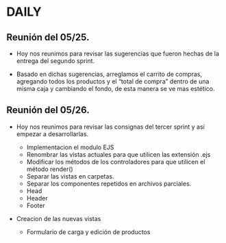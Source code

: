 # DAILY

## Reunión del 05/25.

- Hoy nos reunimos para revisar las sugerencias que fueron hechas de la entrega del segundo sprint.

- Basado en dichas sugerencias, arreglamos el carrito de compras, agregando todos los productos y el “total de compra” dentro de una misma caja y cambiando el fondo, de esta manera se ve mas estético.

## Reunión del 05/26.

- Hoy nos reunimos para revisar las consignas del tercer sprint y así empezar a desarrollarlas.

  - Implementacion el modulo EJS
  - Renombrar las vistas actuales para que utilicen las extensión .ejs
  - Modificar los métodos de los controladores para que utilicen el método render()
  - Separar las vistas en carpetas.
  - Separar los componentes repetidos en archivos parciales.
  - Head
  - Header
  - Footer

- Creacion de las nuevas vistas
  - Formulario de carga y edición de productos
